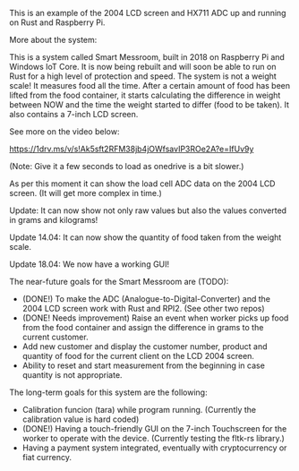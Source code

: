 
This is an example of the 2004 LCD screen and HX711 ADC up and running on Rust and Raspberry Pi.

More about the system:

This is a system called Smart Messroom, built in 2018 on Raspberry Pi and Windows IoT Core. It is now being rebuilt and will soon be able to run on Rust for a high level of protection and speed. 
The system is not a weight scale! It measures food all the time. After a certain amount of food has been lifted from the food container, it starts calculating the difference in weight between NOW and the time the weight started to differ (food to be taken).
It also contains a 7-inch LCD screen.

See more on the video below:

https://1drv.ms/v/s!Ak5sft2RFM38jb4jOWfsavIP3ROe2A?e=IfUv9y

(Note: Give it a few seconds to load as onedrive is a bit slower.)


As per this moment it can show the load cell ADC data on the 2004 LCD screen. (It will get more complex in time.)

Update: It can now show not only raw values but also the values converted in grams and kilograms!

Update 14.04: It can now show the quantity of food taken from the weight scale.

Update 18.04: We now have a working GUI!

The near-future goals for the Smart Messroom are (TODO):

 - (DONE!) To make the ADC (Analogue-to-Digital-Converter) and the 2004 LCD screen work with Rust and RPI2. (See other two repos)
 - (DONE! Needs improvement) Raise an event when worker picks up food from the food container and assign the difference in grams to the current customer.
 - Add new customer and display the customer number, product and quantity of food for the current client on the LCD 2004 screen.
 - Ability to reset and start measurement from the beginning in case quantity is not appropriate.


The long-term goals for this system are the following:
 - Calibration funcion (tara) while program running. (Currently the calibration value is hard coded)
 - (DONE!) Having a touch-friendly GUI on the 7-inch Touchscreen for the worker to operate with the device. (Currently testing the fltk-rs library.)
 - Having a payment system integrated, eventually with cryptocurrency or fiat currency.

